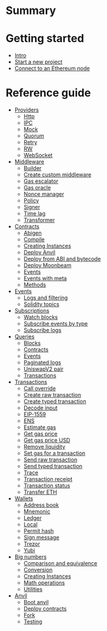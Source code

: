 # Summary

# Getting started
  - [Intro](./getting-started/intro.md)
  - [Start a new project](./getting-started/start_a_new_project.md)
  - [Connect to an Ethereum node](./getting-started/connect_to_an_ethereum_node.md)

# Reference guide
- [Providers]()
  - [Http](./providers/http.md)
  - [IPC](./providers/ipc.md)
  - [Mock]()
  - [Quorum]()
  - [Retry](./providers/retry.md)
  - [RW]()
  - [WebSocket](./providers/ws.md)
- [Middleware]()
  - [Builder]()
  - [Create custom middleware]()
  - [Gas escalator]()
  - [Gas oracle]()
  - [Nonce manager]()
  - [Policy]()
  - [Signer]()
  - [Time lag]()
  - [Transformer]()
- [Contracts]()
  - [Abigen]()
  - [Compile]()
  - [Creating Instances]()
  - [Deploy Anvil]()
  - [Deploy from ABI and bytecode]()
  - [Deploy Moonbeam]()
  - [Events]()
  - [Events with meta]()
  - [Methods]()
- [Events]()
  - [Logs and filtering]()
  - [Solidity topics]()
- [Subscriptions]()
  - [Watch blocks]()
  - [Subscribe events by type]()
  - [Subscribe logs]()
- [Queries]()
  - [Blocks]()
  - [Contracts]()
  - [Events]()
  - [Paginated logs]()
  - [UniswapV2 pair]()
  - [Transactions]()
- [Transactions]()
  - [Call override]()
  - [Create raw transaction]()
  - [Create typed transaction]()
  - [Decode input]()
  - [EIP-1559]()
  - [ENS]() 
  - [Estimate gas]()
  - [Get gas price]()
  - [Get gas price USD]()
  - [Remove liquidity]()
  - [Set gas for a transaction]()
  - [Send raw transaction]()
  - [Send typed transaction]()
  - [Trace]()
  - [Transaction receipt]()
  - [Transaction status]()
  - [Transfer ETH]()
- [Wallets]()
  - [Address book]()
  - [Mnemonic]()
  - [Ledger]()
  - [Local]()
  - [Permit hash]()
  - [Sign message]()
  - [Trezor]()
  - [Yubi]()
- [Big numbers](./big-numbers/intro.md)
  - [Comparison and equivalence](./big-numbers/comparison-and-equivalence.md) 
  - [Conversion](./big-numbers/conversion.md)
  - [Creating Instances](./big-numbers/creating_instances.md)
  - [Math operations](./big-numbers/math-operations.md)
  - [Utilities](./big-numbers/utilities.md)
- [Anvil]()
    - [Boot anvil]()
    - [Deploy contracts]()
    - [Fork]() 
    - [Testing]()

